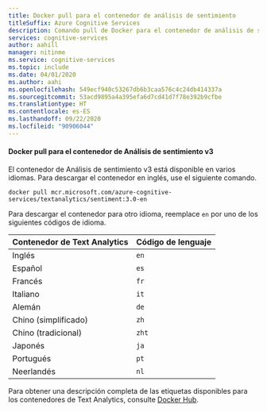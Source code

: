 ```yaml
---
title: Docker pull para el contenedor de análisis de sentimiento
titleSuffix: Azure Cognitive Services
description: Comando pull de Docker para el contenedor de análisis de sentimiento
services: cognitive-services
author: aahill
manager: nitinme
ms.service: cognitive-services
ms.topic: include
ms.date: 04/01/2020
ms.author: aahi
ms.openlocfilehash: 549ecf940c53267db6b3caa576c4c24db414337a
ms.sourcegitcommit: 53acd9895a4a395efa6d7cd41d7f78e392b9cfbe
ms.translationtype: HT
ms.contentlocale: es-ES
ms.lasthandoff: 09/22/2020
ms.locfileid: "90906044"
---
```

#### <a name="docker-pull-for-the-sentiment-analysis-v3-container"></a>Docker pull para el contenedor de Análisis de sentimiento v3

El contenedor de Análisis de sentimiento v3 está disponible en varios idiomas. Para descargar el contenedor en inglés, use el siguiente comando. 

```
docker pull mcr.microsoft.com/azure-cognitive-services/textanalytics/sentiment:3.0-en
```

Para descargar el contenedor para otro idioma, reemplace `en` por uno de los siguientes códigos de idioma. 

| Contenedor de Text Analytics | Código de lenguaje |
|--|--|
| Inglés | `en` |
| Español | `es` |
| Francés | `fr` |
| Italiano | `it` |
| Alemán | `de` |
| Chino (simplificado) | `zh` |
| Chino (tradicional) | `zht` |
| Japonés | `ja` |
| Portugués | `pt` |
| Neerlandés | `nl` |

Para obtener una descripción completa de las etiquetas disponibles para los contenedores de Text Analytics, consulte [Docker Hub](https://go.microsoft.com/fwlink/?linkid=2018654).